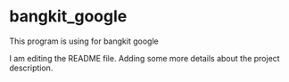 # bangkit_google
This program is using for bangkit google

I am editing the README file. Adding some more details about the project description.
